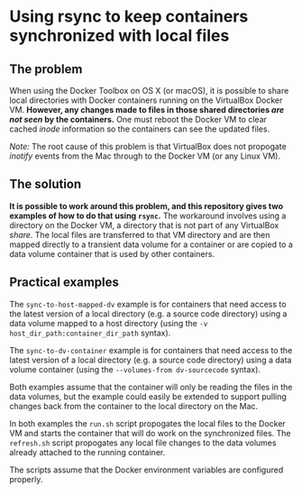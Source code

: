 # Using rsync to keep containers synchronized with local files

## The problem

When using the Docker Toolbox on OS X (or macOS), it is possible to share local directories with Docker containers running on the VirtualBox Docker VM. **However, any changes made to files in those shared directories _are not seen_ by the containers.** One must reboot the Docker VM to clear cached _inode_ information so the containers can see the updated files.

_Note:_ The root cause of this problem is that VirtualBox does not propogate _inotify_ events from the Mac through to the Docker VM (or any Linux VM).

## The solution

**It is possible to work around this problem, and this repository gives two examples of how to do that using `rsync`.** The workaround involves using a directory on the Docker VM, a directory that is not part of any VirtualBox _share_. The local files are transferred to that VM directory and are then mapped directly to a transient data volume for a container or are copied to a data volume container that is used by other containers.

## Practical examples

The `sync-to-host-mapped-dv` example is for containers that need access to the latest version of a local directory (e.g. a source code directory) using a data volume mapped to a host directory (using the `-v host_dir_path:container_dir_path` syntax).

The `sync-to-dv-container` example is for containers that need access to the latest version of a local directory (e.g. a source code directory) using a data volume container (using the `--volumes-from dv-sourcecode` syntax).

Both examples assume that the container will only be reading the files in the data volumes, but the example could easily be extended to support pulling changes back from the container to the local directory on the Mac.

In both examples the `run.sh` script propogates the local files to the Docker VM and starts the container that will do work on the synchronized files. The `refresh.sh` script propogates any local file changes to the data volumes already attached to the running container.

The scripts assume that the Docker environment variables are configured properly.
